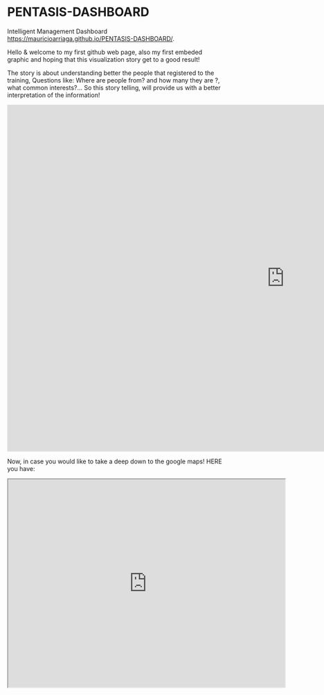 # PENTASIS-DASHBOARD
Intelligent Management Dashboard
 https://mauricioarriaga.github.io/PENTASIS-DASHBOARD/.

 Hello & welcome to my first github web page, also my first embeded graphic and hoping that this visualization story get to a good result!
 
 The story is about understanding better the people that registered to the training,
 Questions like: Where are people from? and how many they are ?, what common interests?... So this story telling, will provide us with a better interpretation of the information!
 
  <iframe width="1280" height="800" seamless frameborder="0" scrolling="yes" src="https://public.tableau.com/views/MRAGSection2StoryaboutstudentsatDataVisualizationforall/Historia1?:embed=y&:display_count=yes"></iframe>

 
Now, in case you would like to take a deep down to the google maps!
HERE you have:

<iframe src="https://www.google.com/maps/d/embed?mid=1iZgJkGy0yjKc-EqJtOSl1XOHpg0" width="640" height="480"></iframe>
